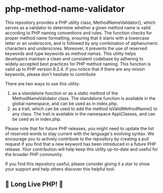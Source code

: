 # php-method-name-validator

This repository provides a PHP utility class, MethodNameValidator(), which serves as a validator to determine whether a given method name is valid according to PHP naming conventions and rules. The function checks for proper method name formatting, ensuring that it starts with a lowercase letter or an underscore, and is followed by any combination of alphanumeric characters and underscores. Moreover, it prevents the use of reserved keywords and type keywords as method names. This utility helps developers maintain a clean and consistent codebase by adhering to widely-accepted best practices for PHP method naming. This function is valid up to PHP version 8.2.4. If you notice that if there are any missin keywords, please don't hesitate to contribute

There are two ways to use this utility:

1. as a standalone function or as a static method of the MethodNameValidator class. The standalone function is available in the global namespace, and can be used as in index.php.
2. as a trait, which can be used to add the method isValidMethodName() to any class. The trait is available in the namespace App\Classes, and can be used as in index.php.

Please note that for future PHP releases, you might need to update the list of reserved words to stay current with the language's evolving syntax. We encourage you to actively contribute to the repository by creating a pull request if you find that a new keyword has been introduced in a future PHP release. Your contribution will help keep this utility up-to-date and useful for the broader PHP community.

If you find this repository useful, please consider giving it a star to show your support and help others discover this helpful tool.

## :metal: **Long Live PHP!** :metal:
